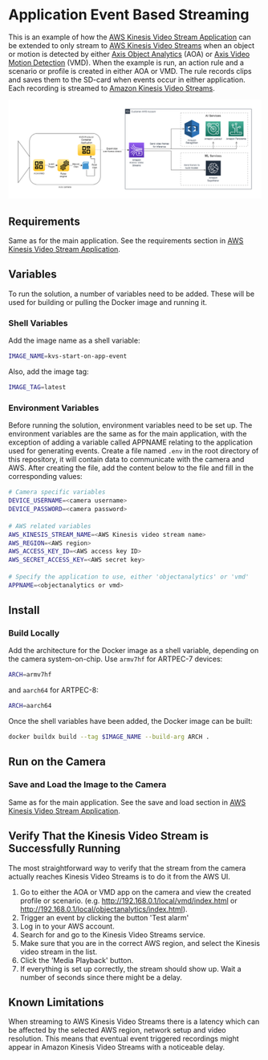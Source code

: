 # Application Event Based Streaming

This is an example of how the [AWS Kinesis Video Stream Application](..)
can be extended to only stream to [AWS Kinesis Video Streams](https://aws.amazon.com/kinesis/video-streams/) when an object or
motion is detected by either [Axis Object Analytics](https://www.axis.com/products/axis-object-analytics) (AOA) or
[Axis Video Motion Detection](https://www.axis.com/products/axis-video-motion-detection) (VMD). When the example is run, an
action rule and a scenario or profile is created in either AOA or VMD. The rule records clips and saves them to the SD-card when
events occur in either application. Each recording is streamed to
[Amazon Kinesis Video Streams](https://aws.amazon.com/kinesis/video-streams/).

![diagram](./../assets/start-on-app-event.png)

## Requirements

Same as for the main application. See the requirements section in [AWS Kinesis Video Stream Application](..).

## Variables

To run the solution, a number of variables need to be added. These will be used for building or pulling the Docker image and
running it.

### Shell Variables

Add the image name as a shell variable:

```sh
IMAGE_NAME=kvs-start-on-app-event
```

Also, add the image tag:

```sh
IMAGE_TAG=latest
```

### Environment Variables

Before running the solution, environment variables need to be set up. The environment variables are the same as for the main
application, with the exception of adding a variable called APPNAME relating to the application used for generating events.
Create a file named `.env` in the root directory of this repository, it will contain data to communicate with the camera and
AWS. After creating the file, add the content below to the file and fill in the corresponding values:

```sh
# Camera specific variables
DEVICE_USERNAME=<camera username>
DEVICE_PASSWORD=<camera password>

# AWS related variables
AWS_KINESIS_STREAM_NAME=<AWS Kinesis video stream name>
AWS_REGION=<AWS region>
AWS_ACCESS_KEY_ID=<AWS access key ID>
AWS_SECRET_ACCESS_KEY=<AWS secret key>

# Specify the application to use, either 'objectanalytics' or 'vmd'
APPNAME=<objectanalytics or vmd>
```

## Install

### Build Locally

Add the architecture for the Docker image as a shell variable, depending on the camera
system-on-chip. Use `armv7hf` for ARTPEC-7 devices:

```sh
ARCH=armv7hf
```

and `aarch64` for ARTPEC-8:

```sh
ARCH=aarch64
```

Once the shell variables have been added, the Docker image can be built:

```sh
docker buildx build --tag $IMAGE_NAME --build-arg ARCH .
```

## Run on the Camera

### Save and Load the Image to the Camera

Same as for the main application. See the save and load section in [AWS Kinesis Video Stream Application](..).

## Verify That the Kinesis Video Stream is Successfully Running

The most straightforward way to verify that the stream from the camera actually
reaches Kinesis Video Streams is to do it from the AWS UI.

1. Go to either the AOA or VMD app on the camera and view the created profile or scenario.
(e.g. <http://192.168.0.1/local/vmd/index.html> or  <http://192.168.0.1/local/objectanalytics/index.html>).
2. Trigger an event by clicking the button 'Test alarm'
3. Log in to your AWS account.
4. Search for and go to the Kinesis Video Streams service.
5. Make sure that you are in the correct AWS region, and select the Kinesis
video stream in the list.
6. Click the 'Media Playback' button.
7. If everything is set up correctly, the stream should show up. Wait a number
of seconds since there might be a delay.

## Known Limitations

When streaming to AWS Kinesis Video Streams there is a latency which can be
affected by the selected AWS region, network setup and video resolution. This means that eventual event triggered recordings might
appear in Amazon Kinesis Video Streams with a noticeable delay.
